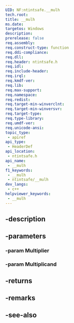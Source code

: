 ```yaml
---
UID: NF:ntintsafe.__mulh
tech.root: 
title: __mulh
ms.date: 
targetos: Windows
description: 
prerelease: false
req.assembly: 
req.construct-type: function
req.ddi-compliance: 
req.dll: 
req.header: ntintsafe.h
req.idl: 
req.include-header: 
req.irql: 
req.kmdf-ver: 
req.lib: 
req.max-support: 
req.namespace: 
req.redist: 
req.target-min-winverclnt: 
req.target-min-winversvr: 
req.target-type: 
req.type-library: 
req.umdf-ver: 
req.unicode-ansi: 
topic_type:
 - apiref
api_type:
 - HeaderDef
api_location:
 - ntintsafe.h
api_name:
 - __mulh
f1_keywords:
 - __mulh
 - ntintsafe/__mulh
dev_langs:
 - c++
helpviewer_keywords:
 - __mulh
---
```


## -description

## -parameters

### -param Multiplier

### -param Multiplicand

## -returns

## -remarks

## -see-also

